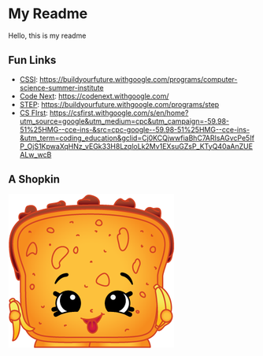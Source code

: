 # My Readme

Hello, this is my readme

## Fun Links

- [CSSI](https://buildyourfuture.withgoogle.com/programs/computer-science-summer-institute): https://buildyourfuture.withgoogle.com/programs/computer-science-summer-institute
- [Code Next](https://codenext.withgoogle.com/): https://codenext.withgoogle.com/
- [STEP](https://buildyourfuture.withgoogle.com/programs/step): https://buildyourfuture.withgoogle.com/programs/step
- [CS FIrst](https://csfirst.withgoogle.com/s/en/home?utm_source=google&utm_medium=cpc&utm_campaign=-59.98-51%25HMG--cce-ins-&src=cpc-google--59.98-51%25HMG--cce-ins-&utm_term=coding_education&gclid=Cj0KCQjwwfiaBhC7ARIsAGvcPe5IfP_OjS1KpwaXqHNz_vEGk33H8LzqloLk2Mv1EXsuGZsP_KTyQ40aAnZUEALw_wcB): https://csfirst.withgoogle.com/s/en/home?utm_source=google&utm_medium=cpc&utm_campaign=-59.98-51%25HMG--cce-ins-&src=cpc-google--59.98-51%25HMG--cce-ins-&utm_term=coding_education&gclid=Cj0KCQjwwfiaBhC7ARIsAGvcPe5IfP_OjS1KpwaXqHNz_vEGk33H8LzqloLk2Mv1EXsuGZsP_KTyQ40aAnZUEALw_wcB

## A Shopkin

![Shopkin](./decoration.png 'Shopkin')

